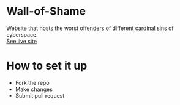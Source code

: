 # Wall-of-Shame
 Website that hosts the worst offenders of different cardinal sins of cyberspace. <br/>
[See live site](https://cyberspace-citizenship-coefficient.github.io/Wall-of-Shame/)

# How to set it up
- Fork the repo
- Make changes 
- Submit pull request


